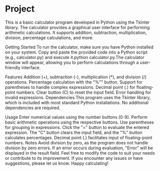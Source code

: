 # Project
This is a basic calculator program developed in Python using the Tkinter library. The calculator provides a graphical user interface for performing arithmetic calculations. It supports addition, subtraction, multiplication, division, percentage calculations, and more.

Getting Started
To run the calculator, make sure you have Python installed on your system. Copy and paste the provided code into a Python script (e.g., calculator.py) and execute it.python calculator.py.The calculator window will appear, allowing you to perform calculations through a user-friendly interface.

Features
Addition (+), subtraction (-), multiplication (*), and division (/) operations.
Percentage calculation with the "%"" button.
Support for parentheses to handle complex expressions.
Decimal point (.) for floating-point numbers.
Clear button (C) to reset the input field.
Error handling for invalid expressions.
Dependencies
This program uses the Tkinter library, which is included with most standard Python installations. No additional dependencies are required.

Usage
Enter numerical values using the number buttons (0-9).
Perform basic arithmetic operations using the respective buttons.
Use parentheses for grouping in expressions.
Click the "=" button to evaluate the entered expression.
The "C" button clears the input field, and the "%" button calculates percentages.
Decimal point (.) facilitates input of floating-point numbers.
Notes
Avoid division by zero, as the program does not handle division by zero errors.
If an error occurs during evaluation, "Error" will be displayed in the result field.
Feel free to modify the code to suit your needs or contribute to its improvement. If you encounter any issues or have suggestions, please let us know. Happy calculating!